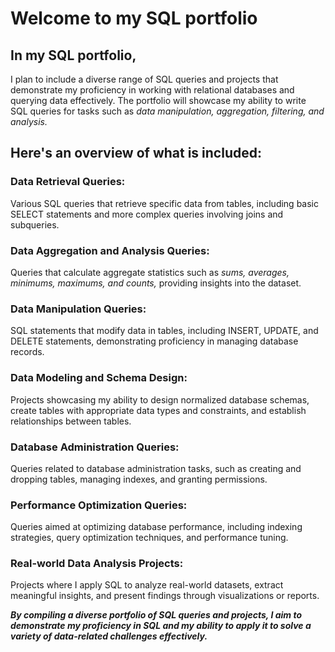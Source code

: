 # Welcome to my SQL portfolio
## In my SQL portfolio, 
I plan to include a diverse range of SQL queries and projects that demonstrate my proficiency in working with relational databases and querying data effectively. The portfolio will showcase my ability to write SQL queries for tasks such as *data manipulation, aggregation, filtering, and analysis.*

## Here's an overview of what is included:

### Data Retrieval Queries:
Various SQL queries that retrieve specific data from tables, including basic SELECT statements and more complex queries involving joins and subqueries.

### Data Aggregation and Analysis Queries: 
Queries that calculate aggregate statistics such as *sums, averages, minimums, maximums, and counts,* providing insights into the dataset.

### Data Manipulation Queries: 
SQL statements that modify data in tables, including INSERT, UPDATE, and DELETE statements, demonstrating proficiency in managing database records.

### Data Modeling and Schema Design: 
Projects showcasing my ability to design normalized database schemas, create tables with appropriate data types and constraints, and establish relationships between tables.

### Database Administration Queries: 
Queries related to database administration tasks, such as creating and dropping tables, managing indexes, and granting permissions.

### Performance Optimization Queries: 
Queries aimed at optimizing database performance, including indexing strategies, query optimization techniques, and performance tuning.

### Real-world Data Analysis Projects: 
Projects where I apply SQL to analyze real-world datasets, extract meaningful insights, and present findings through visualizations or reports.

***By compiling a diverse portfolio of SQL queries and projects, I aim to demonstrate my proficiency in SQL and my ability to apply it to solve a variety of data-related challenges effectively.***
